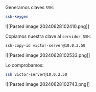 
Generamos claves ``SSH``:

```Bash
ssh-keygen
```

![[Pasted image 20240628102410.png]]

Copiamos nuestra clave al ``servidor SSH``:

```Bash
ssh-copy-id victor-server@10.0.2.50
```

![[Pasted image 20240628102533.png]]

Lo comprobamos:

```Bash
ssh victor-server@10.0.2.50
```

![[Pasted image 20240628102743.png]]
